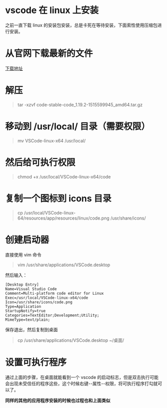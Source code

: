 # vscode 在 linux 上安装

之前一直下载 linux 的安装包安装，总是卡死在等待安装，下面索性使用压缩包进行安装。

# 从官网下载最新的文件

[下载地址](https://code.visualstudio.com/docs/?dv=linux64)

# 解压

> tar -xzvf code-stable-code_1.19.2-1515599945_amd64.tar.gz

# 移动到 /usr/local/ 目录（需要权限）

> mv VSCode-linux-x64 /usr/local/

# 然后给可执行权限

> chmod +x /usr/local/VSCode-linux-x64/code

# 复制一个图标到 icons 目录

> cp /usr/local/VSCode-linux-64/resources/app/resources/linux/code.png /usr/share/icons/

# 创建启动器

直接使用 vim 命令

> vim /usr/share/applications/VSCode.desktop

然后输入：

```
[Desktop Entry]
Name=Visual Studio Code
Comment=Multi-platform code editor for Linux
Exec=/usr/local/VSCode-linux-x64/code
Icon=/usr/share/icons/code.png
Type=Application
StartupNotify=true
Categories=TextEditor;Development;Utility;
MimeType=text/plain;
```

保存退出，然后复制到桌面

> cp /usr/share/applications/VSCode.desktop ~/桌面/

# 设置可执行程序

通过上面的步骤，在桌面就能看到一个 vscode 的启动标志，但是双击执行可能会出现未受信任的程序这些，这个时候右键--属性--权限，将可执行程序打勾就可以了。

**同样的其他的应用程序安装的时候也过程也和上面类似**